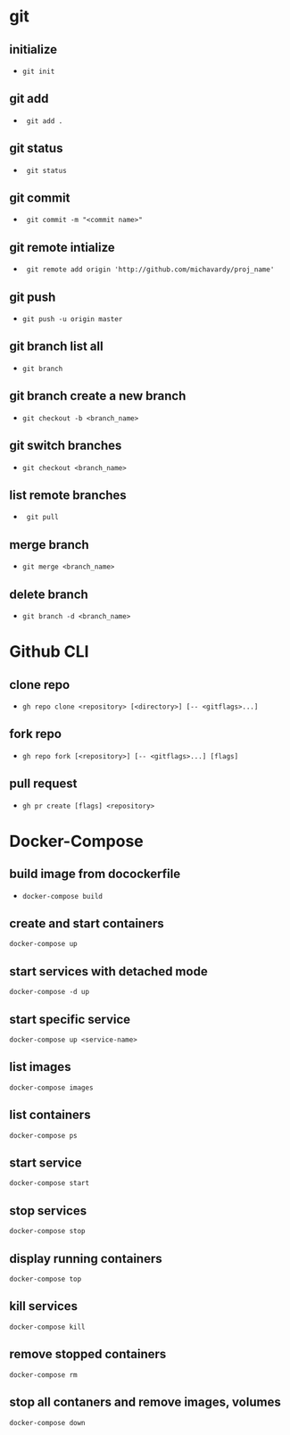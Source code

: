 # git
## initialize
- ```git init```
## git add
- ``` git add .```
## git status
- ``` git status```
## git commit
- ``` git commit -m "<commit name>"```
## git remote intialize
- ``` git remote add origin 'http://github.com/michavardy/proj_name'```
## git push
- ```git push -u origin master```
## git branch list all
- ```git branch```
## git branch create a new branch
- ```git checkout -b <branch_name>```
## git switch branches
- ```git checkout <branch_name>```
## list remote branches
- ``` git pull```
## merge branch
- ```git merge <branch_name>```
## delete branch
- ```git branch -d <branch_name>```

# Github CLI
## clone repo
- ```gh repo clone <repository> [<directory>] [-- <gitflags>...]```
## fork repo
- ```gh repo fork [<repository>] [-- <gitflags>...] [flags]```
## pull request
- ```gh pr create [flags] <repository> ```


# Docker-Compose

## build image from docockerfile
- ```docker-compose build```
## create and start containers
```docker-compose up```
## start services with detached mode
```docker-compose -d up```
## start specific service
```docker-compose up <service-name>```
## list images
```docker-compose images```
## list containers
```docker-compose ps```
## start service
```docker-compose start```
## stop services
```docker-compose stop```
## display running containers
```docker-compose top```
## kill services
```docker-compose kill```
## remove stopped containers
```docker-compose rm```
## stop all contaners and remove images, volumes
```docker-compose down```